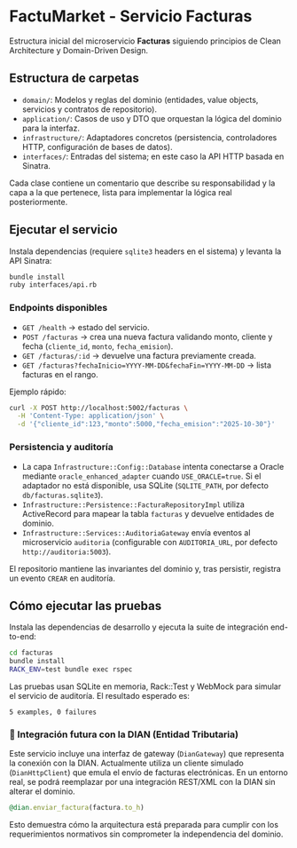 # FactuMarket - Servicio Facturas

Estructura inicial del microservicio **Facturas** siguiendo principios de Clean Architecture y Domain-Driven Design.

## Estructura de carpetas

- `domain/`: Modelos y reglas del dominio (entidades, value objects, servicios y contratos de repositorio).
- `application/`: Casos de uso y DTO que orquestan la lógica del dominio para la interfaz.
- `infrastructure/`: Adaptadores concretos (persistencia, controladores HTTP, configuración de bases de datos).
- `interfaces/`: Entradas del sistema; en este caso la API HTTP basada en Sinatra.

Cada clase contiene un comentario que describe su responsabilidad y la capa a la que pertenece, lista para implementar la lógica real posteriormente.

## Ejecutar el servicio

Instala dependencias (requiere `sqlite3` headers en el sistema) y levanta la API Sinatra:

```bash
bundle install
ruby interfaces/api.rb
```

### Endpoints disponibles

- `GET /health` → estado del servicio.
- `POST /facturas` → crea una nueva factura validando monto, cliente y fecha (`cliente_id`, `monto`, `fecha_emision`).
- `GET /facturas/:id` → devuelve una factura previamente creada.
- `GET /facturas?fechaInicio=YYYY-MM-DD&fechaFin=YYYY-MM-DD` → lista facturas en el rango.

Ejemplo rápido:

```bash
curl -X POST http://localhost:5002/facturas \
  -H 'Content-Type: application/json' \
  -d '{"cliente_id":123,"monto":5000,"fecha_emision":"2025-10-30"}'
```

### Persistencia y auditoría

- La capa `Infrastructure::Config::Database` intenta conectarse a Oracle mediante `oracle_enhanced_adapter` cuando `USE_ORACLE=true`. Si el adaptador no está disponible, usa SQLite (`SQLITE_PATH`, por defecto `db/facturas.sqlite3`).
- `Infrastructure::Persistence::FacturaRepositoryImpl` utiliza ActiveRecord para mapear la tabla `facturas` y devuelve entidades de dominio.
- `Infrastructure::Services::AuditoriaGateway` envía eventos al microservicio `auditoria` (configurable con `AUDITORIA_URL`, por defecto `http://auditoria:5003`).

El repositorio mantiene las invariantes del dominio y, tras persistir, registra un evento `CREAR` en auditoría.

## Cómo ejecutar las pruebas

Instala las dependencias de desarrollo y ejecuta la suite de integración end-to-end:

```bash
cd facturas
bundle install
RACK_ENV=test bundle exec rspec
```

Las pruebas usan SQLite en memoria, Rack::Test y WebMock para simular el servicio de auditoría. El resultado esperado es:

```
5 examples, 0 failures
```

### 🧾 Integración futura con la DIAN (Entidad Tributaria)

Este servicio incluye una interfaz de gateway (`DianGateway`) que representa la conexión con la DIAN. Actualmente utiliza un cliente simulado (`DianHttpClient`) que emula el envío de facturas electrónicas. En un entorno real, se podrá reemplazar por una integración REST/XML con la DIAN sin alterar el dominio.

```ruby
@dian.enviar_factura(factura.to_h)
```

Esto demuestra cómo la arquitectura está preparada para cumplir con los requerimientos normativos sin comprometer la independencia del dominio.
